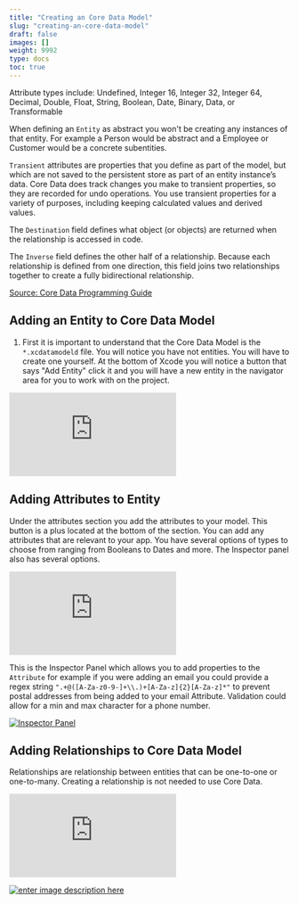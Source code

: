```yaml
---
title: "Creating an Core Data Model"
slug: "creating-an-core-data-model"
draft: false
images: []
weight: 9992
type: docs
toc: true
---
```



Attribute types include:
Undefined, Integer 16, Integer 32,
    Integer 64,
    Decimal, 
    Double, 
    Float,
    String, 
    Boolean, 
    Date,
    Binary, 
    Data, or 
    Transformable



When defining an `Entity` as abstract you won't be creating any instances of that entity. For example a Person would be abstract and a Employee or Customer would be a concrete subentities. 

`Transient` attributes are properties that you define as part of the model, but which are not saved to the persistent store as part of an entity instance’s data. Core Data does track changes you make to transient properties, so they are recorded for undo operations. You use transient properties for a variety of purposes, including keeping calculated values and derived values.

The `Destination` field defines what object (or objects) are returned when the relationship is accessed in code.

The `Inverse` field defines the other half of a relationship. Because each relationship is defined from one direction, this field joins two relationships together to create a fully bidirectional relationship.


[Source: Core Data Programming Guide][1] 


  [1]: https://developer.apple.com/library/ios/documentation/Cocoa/Conceptual/CoreData/KeyConcepts.html#//apple_ref/doc/uid/TP40001075-CH30-SW1

## Adding an Entity to Core Data Model
 1. First it is important to understand that the Core Data Model is the
    `*.xcdatamodeld` file. You will notice you have not entities. You
    will have to create one yourself. At the bottom of Xcode you will
    notice a button that says "Add Entity" click it and you will have a
    new entity in the navigator area for you to work with on the project.

[![Initial .xcdatamodeld][1]][1]


  [1]: http://i.stack.imgur.com/L0J3J.png

## Adding Attributes to Entity

Under the attributes section you add the attributes to your model. This button is a plus located at the bottom of the section. You can add any attributes that are relevant to your app. You have several options of types to choose from ranging from Booleans to Dates and more. The Inspector panel also has several options. 

[![Attributes][1]][1]

This is the Inspector Panel which allows you to add properties to the `Attribute` for example if you were adding an email you could provide a regex string `".+@([A-Za-z0-9-]+\\.)+[A-Za-z]{2}[A-Za-z]*"` to prevent postal addresses from being added to your email Attribute. Validation could allow for a min and max character for a phone number. 

[![Inspector Panel][2]][2]


  [1]: http://i.stack.imgur.com/ReQda.png
  [2]: http://i.stack.imgur.com/EWxY3.png

## Adding Relationships to Core Data Model
Relationships are relationship between entities that can be one-to-one or one-to-many. Creating a relationship is not needed to use Core Data. 


[![Adding a relationship][1]][1]

[![enter image description here][2]][2]


  [1]: http://i.stack.imgur.com/YyjEe.png
  [2]: http://i.stack.imgur.com/Y64rO.png

